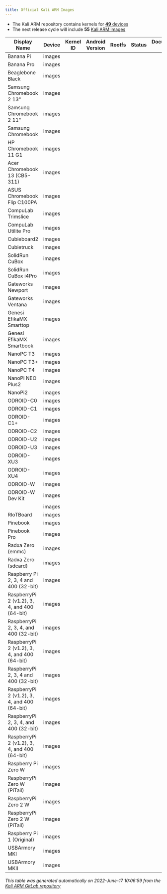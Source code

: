 ```yaml
---
title: Official Kali ARM Images
---
```


- The Kali ARM repository contains kernels for [**49** devices](arm-image-stats.html)
- The next release cycle will include **55** [Kali ARM images](https://www.kali.org/get-kali/)

| Display Name | Device | Kernel ID | Android Version | Rootfs | Status | Documentation Link | Notes |
|--------------|--------|-----------|-----------------|--------|--------|--------------------|-------|
| Banana Pi | images |  |  |  |  |  |  |
| Banana Pro | images |  |  |  |  |  |  |
| Beaglebone Black | images |  |  |  |  |  |  |
| Samsung Chromebook 2 13" | images |  |  |  |  |  |  |
| Samsung Chromebook 2 11" | images |  |  |  |  |  |  |
| Samsung Chromebook | images |  |  |  |  |  |  |
| HP Chromebook 11 G1 | images |  |  |  |  |  |  |
| Acer Chromebook 13 (CB5-311) | images |  |  |  |  |  |  |
| ASUS Chromebook Flip C100PA | images |  |  |  |  |  |  |
| CompuLab Trimslice | images |  |  |  |  |  |  |
| CompuLab Utilite Pro | images |  |  |  |  |  |  |
| Cubieboard2 | images |  |  |  |  |  |  |
| Cubietruck | images |  |  |  |  |  |  |
| SolidRun CuBox | images |  |  |  |  |  |  |
| SolidRun CuBox i4Pro | images |  |  |  |  |  |  |
| Gateworks Newport | images |  |  |  |  |  |  |
| Gateworks Ventana | images |  |  |  |  |  |  |
| Genesi EfikaMX Smarttop | images |  |  |  |  |  |  |
| Genesi EfikaMX Smartbook | images |  |  |  |  |  |  |
| NanoPC T3 | images |  |  |  |  |  |  |
| NanoPC T3+ | images |  |  |  |  |  |  |
| NanoPC T4 | images |  |  |  |  |  |  |
| NanoPi NEO Plus2 | images |  |  |  |  |  |  |
| NanoPi2 | images |  |  |  |  |  |  |
| ODROID-C0 | images |  |  |  |  |  |  |
| ODROID-C1 | images |  |  |  |  |  |  |
| ODROID-C1+ | images |  |  |  |  |  |  |
| ODROID-C2 | images |  |  |  |  |  |  |
| ODROID-U2 | images |  |  |  |  |  |  |
| ODROID-U3 | images |  |  |  |  |  |  |
| ODROID-XU3 | images |  |  |  |  |  |  |
| ODROID-XU4 | images |  |  |  |  |  |  |
| ODROID-W | images |  |  |  |  |  |  |
| ODROID-W Dev Kit | images |  |  |  |  |  |  |
|  | images |  |  |  |  |  |  |
| RIoTBoard | images |  |  |  |  |  |  |
| Pinebook | images |  |  |  |  |  |  |
| Pinebook Pro | images |  |  |  |  |  |  |
| Radxa Zero (emmc) | images |  |  |  |  |  |  |
| Radxa Zero (sdcard) | images |  |  |  |  |  |  |
| Raspberry Pi 2, 3, 4 and 400 (32-bit) | images |  |  |  |  |  |  |
| RaspberryPi 2 (v1.2), 3, 4, and 400 (64-bit) | images |  |  |  |  |  |  |
| RaspberryPi 2, 3, 4, and 400 (32-bit) | images |  |  |  |  |  |  |
| RaspberryPi 2 (v1.2), 3, 4, and 400 (64-bit) | images |  |  |  |  |  |  |
| RaspberryPi 2, 3, 4 and 400 (32-bit) | images |  |  |  |  |  |  |
| RaspberryPi 2 (v1.2), 3, 4, and 400 (64-bit) | images |  |  |  |  |  |  |
| RaspberryPi 2, 3, 4, and 400 (32-bit) | images |  |  |  |  |  |  |
| RaspberryPi 2 (v1.2), 3, 4, and 400 (64-bit) | images |  |  |  |  |  |  |
| Raspberry Pi Zero W | images |  |  |  |  |  |  |
| RaspberryPi Zero W (PiTail) | images |  |  |  |  |  |  |
| RaspberryPi Zero 2 W | images |  |  |  |  |  |  |
| RaspberryPi Zero 2 W (PiTail) | images |  |  |  |  |  |  |
| Raspberry Pi 1 (Original) | images |  |  |  |  |  |  |
| USBArmory MKI | images |  |  |  |  |  |  |
| USBArmory MKII | images |  |  |  |  |  |  |

_This table was generated automatically on 2022-June-17 10:06:59 from the [Kali ARM GitLab repository](https://gitlab.com/kalilinux/build-scripts/kali-arm)_
